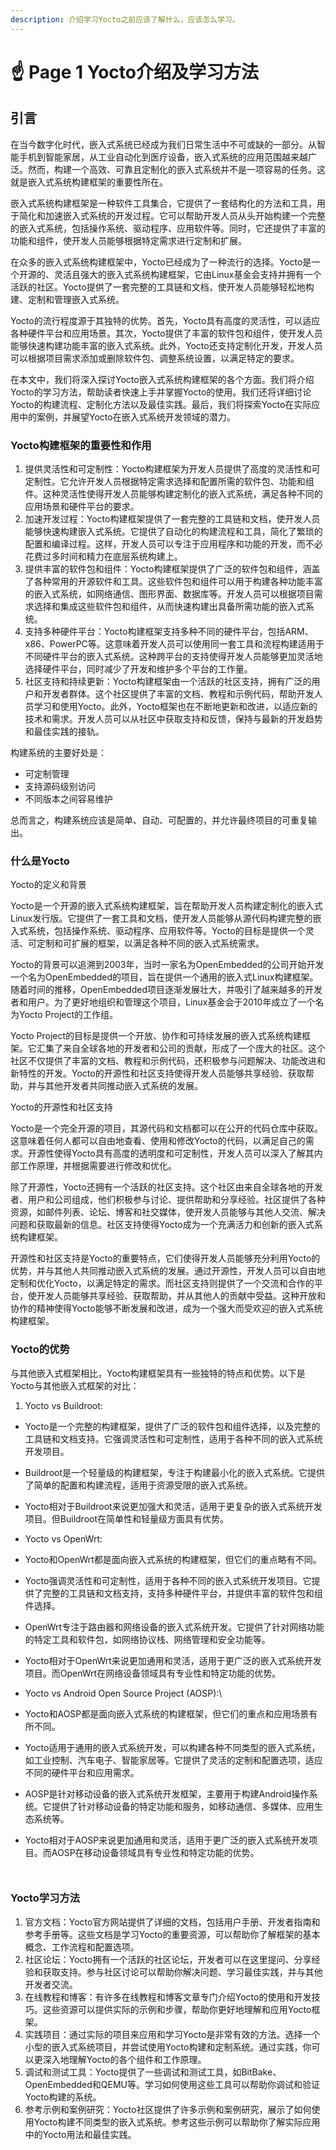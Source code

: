 ```yaml
---
description: 介绍学习Yocto之前应该了解什么，应该怎么学习。
---
```


# ☝ Page 1 Yocto介绍及学习方法

## 引言

在当今数字化时代，嵌入式系统已经成为我们日常生活中不可或缺的一部分。从智能手机到智能家居，从工业自动化到医疗设备，嵌入式系统的应用范围越来越广泛。然而，构建一个高效、可靠且定制化的嵌入式系统并不是一项容易的任务。这就是嵌入式系统构建框架的重要性所在。

嵌入式系统构建框架是一种软件工具集合，它提供了一套结构化的方法和工具，用于简化和加速嵌入式系统的开发过程。它可以帮助开发人员从头开始构建一个完整的嵌入式系统，包括操作系统、驱动程序、应用软件等。同时，它还提供了丰富的功能和组件，使开发人员能够根据特定需求进行定制和扩展。

在众多的嵌入式系统构建框架中，Yocto已经成为了一种流行的选择。Yocto是一个开源的、灵活且强大的嵌入式系统构建框架，它由Linux基金会支持并拥有一个活跃的社区。Yocto提供了一套完整的工具链和文档，使开发人员能够轻松地构建、定制和管理嵌入式系统。

Yocto的流行程度源于其独特的优势。首先，Yocto具有高度的灵活性，可以适应各种硬件平台和应用场景。其次，Yocto提供了丰富的软件包和组件，使开发人员能够快速构建功能丰富的嵌入式系统。此外，Yocto还支持定制化开发，开发人员可以根据项目需求添加或删除软件包、调整系统设置，以满足特定的要求。

在本文中，我们将深入探讨Yocto嵌入式系统构建框架的各个方面。我们将介绍Yocto的学习方法，帮助读者快速上手并掌握Yocto的使用。我们还将详细讨论Yocto的构建流程、定制化方法以及最佳实践。最后，我们将探索Yocto在实际应用中的案例，并展望Yocto在嵌入式系统开发领域的潜力。

### Yocto构建框架的重要性和作用

1. 提供灵活性和可定制性：Yocto构建框架为开发人员提供了高度的灵活性和可定制性。它允许开发人员根据特定需求选择和配置所需的软件包、功能和组件。这种灵活性使得开发人员能够构建定制化的嵌入式系统，满足各种不同的应用场景和硬件平台的要求。
2. 加速开发过程：Yocto构建框架提供了一套完整的工具链和文档，使开发人员能够快速构建嵌入式系统。它提供了自动化的构建流程和工具，简化了繁琐的配置和编译过程。这样，开发人员可以专注于应用程序和功能的开发，而不必花费过多时间和精力在底层系统构建上。
3. 提供丰富的软件包和组件：Yocto构建框架提供了广泛的软件包和组件，涵盖了各种常用的开源软件和工具。这些软件包和组件可以用于构建各种功能丰富的嵌入式系统，如网络通信、图形界面、数据库等。开发人员可以根据项目需求选择和集成这些软件包和组件，从而快速构建出具备所需功能的嵌入式系统。
4. 支持多种硬件平台：Yocto构建框架支持多种不同的硬件平台，包括ARM、x86、PowerPC等。这意味着开发人员可以使用同一套工具和流程构建适用于不同硬件平台的嵌入式系统。这种跨平台的支持使得开发人员能够更加灵活地选择硬件平台，同时减少了开发和维护多个平台的工作量。
5. 社区支持和持续更新：Yocto构建框架由一个活跃的社区支持，拥有广泛的用户和开发者群体。这个社区提供了丰富的文档、教程和示例代码，帮助开发人员学习和使用Yocto。此外，Yocto框架也在不断地更新和改进，以适应新的技术和需求。开发人员可以从社区中获取支持和反馈，保持与最新的开发趋势和最佳实践的接轨。

构建系统的主要好处是：

* 可定制管理
* 支持源码级别访问
* 不同版本之间容易维护

总而言之，构建系统应该是简单、自动、可配置的，并允许最终项目的可重复输出。

### 什么是Yocto

Yocto的定义和背景

Yocto是一个开源的嵌入式系统构建框架，旨在帮助开发人员构建定制化的嵌入式Linux发行版。它提供了一套工具和文档，使开发人员能够从源代码构建完整的嵌入式系统，包括操作系统、驱动程序、应用软件等。Yocto的目标是提供一个灵活、可定制和可扩展的框架，以满足各种不同的嵌入式系统需求。

Yocto的背景可以追溯到2003年，当时一家名为OpenEmbedded的公司开始开发一个名为OpenEmbedded的项目，旨在提供一个通用的嵌入式Linux构建框架。随着时间的推移，OpenEmbedded项目逐渐发展壮大，并吸引了越来越多的开发者和用户。为了更好地组织和管理这个项目，Linux基金会于2010年成立了一个名为Yocto Project的工作组。

Yocto Project的目标是提供一个开放、协作和可持续发展的嵌入式系统构建框架。它汇集了来自全球各地的开发者和公司的贡献，形成了一个庞大的社区。这个社区不仅提供了丰富的文档、教程和示例代码，还积极参与问题解决、功能改进和新特性的开发。Yocto的开源性和社区支持使得开发人员能够共享经验、获取帮助，并与其他开发者共同推动嵌入式系统的发展。

Yocto的开源性和社区支持

Yocto是一个完全开源的项目，其源代码和文档都可以在公开的代码仓库中获取。这意味着任何人都可以自由地查看、使用和修改Yocto的代码，以满足自己的需求。开源性使得Yocto具有高度的透明度和可定制性，开发人员可以深入了解其内部工作原理，并根据需要进行修改和优化。

除了开源性，Yocto还拥有一个活跃的社区支持。这个社区由来自全球各地的开发者、用户和公司组成，他们积极参与讨论、提供帮助和分享经验。社区提供了各种资源，如邮件列表、论坛、博客和社交媒体，使开发人员能够与其他人交流、解决问题和获取最新的信息。社区支持使得Yocto成为一个充满活力和创新的嵌入式系统构建框架。

开源性和社区支持是Yocto的重要特点，它们使得开发人员能够充分利用Yocto的优势，并与其他人共同推动嵌入式系统的发展。通过开源性，开发人员可以自由地定制和优化Yocto，以满足特定的需求。而社区支持则提供了一个交流和合作的平台，使开发人员能够共享经验、获取帮助，并从其他人的贡献中受益。这种开放和协作的精神使得Yocto能够不断发展和改进，成为一个强大而受欢迎的嵌入式系统构建框架。

### Yocto的优势

与其他嵌入式框架相比，Yocto构建框架具有一些独特的特点和优势。以下是Yocto与其他嵌入式框架的对比：

1. Yocto vs Buildroot:

* Yocto是一个完整的构建框架，提供了广泛的软件包和组件选择，以及完整的工具链和文档支持。它强调灵活性和可定制性，适用于各种不同的嵌入式系统开发项目。
* Buildroot是一个轻量级的构建框架，专注于构建最小化的嵌入式系统。它提供了简单的配置和构建流程，适用于资源受限的嵌入式系统。
* Yocto相对于Buildroot来说更加强大和灵活，适用于更复杂的嵌入式系统开发项目。但Buildroot在简单性和轻量级方面具有优势。
* Yocto vs OpenWrt:
* Yocto和OpenWrt都是面向嵌入式系统的构建框架，但它们的重点略有不同。
* Yocto强调灵活性和可定制性，适用于各种不同的嵌入式系统开发项目。它提供了完整的工具链和文档支持，支持多种硬件平台，并提供丰富的软件包和组件选择。
* OpenWrt专注于路由器和网络设备的嵌入式系统开发。它提供了针对网络功能的特定工具和软件包，如网络协议栈、网络管理和安全功能等。
* Yocto相对于OpenWrt来说更加通用和灵活，适用于更广泛的嵌入式系统开发项目。而OpenWrt在网络设备领域具有专业性和特定功能的优势。
* Yocto vs Android Open Source Project (AOSP):\

* Yocto和AOSP都是面向嵌入式系统的构建框架，但它们的重点和应用场景有所不同。
* Yocto适用于通用的嵌入式系统开发，可以构建各种不同类型的嵌入式系统，如工业控制、汽车电子、智能家居等。它提供了灵活的定制和配置选项，适应不同的硬件平台和应用需求。
* AOSP是针对移动设备的嵌入式系统开发框架，主要用于构建Android操作系统。它提供了针对移动设备的特定功能和服务，如移动通信、多媒体、应用生态系统等。
* Yocto相对于AOSP来说更加通用和灵活，适用于更广泛的嵌入式系统开发项目。而AOSP在移动设备领域具有专业性和特定功能的优势。

<figure><img src="../../.gitbook/assets/image (1).png" alt=""><figcaption></figcaption></figure>

<figure><img src="../../.gitbook/assets/企业微信截图_16991690369136.png" alt=""><figcaption></figcaption></figure>

### Yocto学习方法

1. 官方文档：Yocto官方网站提供了详细的文档，包括用户手册、开发者指南和参考手册等。这些文档是学习Yocto的重要资源，可以帮助你了解框架的基本概念、工作流程和配置选项。
2. 社区论坛：Yocto拥有一个活跃的社区论坛，开发者可以在这里提问、分享经验和获取支持。参与社区讨论可以帮助你解决问题、学习最佳实践，并与其他开发者交流。
3. 在线教程和博客：有许多在线教程和博客文章专门介绍Yocto的使用和开发技巧。这些资源可以提供实际的示例和步骤，帮助你更好地理解和应用Yocto框架。
4. 实践项目：通过实际的项目来应用和学习Yocto是非常有效的方法。选择一个小型的嵌入式系统项目，并尝试使用Yocto构建和定制系统。通过实践，你可以更深入地理解Yocto的各个组件和工作原理。
5. 调试和测试工具：Yocto提供了一些调试和测试工具，如BitBake、OpenEmbedded和QEMU等。学习如何使用这些工具可以帮助你调试和验证Yocto构建的系统。
6. 参考示例和案例研究：Yocto社区提供了许多示例和案例研究，展示了如何使用Yocto构建不同类型的嵌入式系统。参考这些示例可以帮助你了解实际应用中的Yocto用法和最佳实践。
